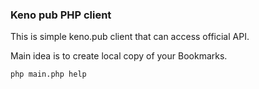 ### Keno pub PHP client

This is simple keno.pub client that can access official API.

Main idea is to create local copy of your Bookmarks.

```php main.php help```
